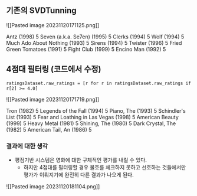 ## 기존의 SVDTunning
![[Pasted image 20231120171125.png]]

Antz (1998) 5
Seven (a.k.a. Se7en) (1995) 5
Clerks (1994) 5
Wolf (1994) 5
Much Ado About Nothing (1993) 5
Sirens (1994) 5
Twister (1996) 5
Fried Green Tomatoes (1991) 5
Fight Club (1999) 5
Encino Man (1992) 5

## 4점대 필터링 (코드에서 수정)
```run-python
ratingsDataset.raw_ratings = [r for r in ratingsDataset.raw_ratings if r[2] >= 4.0]
```

![[Pasted image 20231120171719.png]]

Tron (1982) 5
Legends of the Fall (1994) 5
Piano, The (1993) 5
Schindler's List (1993) 5
Fear and Loathing in Las Vegas (1998) 5
American Beauty (1999) 5
Heavy Metal (1981) 5
Shining, The (1980) 5
Dark Crystal, The (1982) 5
American Tail, An (1986) 5

### 결과에 대한 생각
- 평점기반 시스템은 영화에 대한 구체적인 평가를 내릴 수 있다.
	- 하지만 4점대를 필터링할 경우 불호를 체크하지 못하고 선호하는 것들에서만 평가가 이뤄지기에 완전히 다른 결과가 나오게 된다.

![[Pasted image 20231120181104.png]]